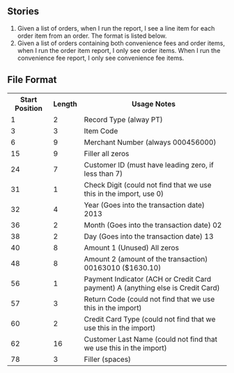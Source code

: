 **Stories**
----------------------------------

1. Given a list of orders, when I run the report, I see a line item for each order item from an order. The format is listed below.
2. Given a list of orders containing both convenience fees and order items, when I run the order item report, I only see order items. When I run the convenience fee report, I only see convenience fee items.

**File Format**
----------------------------------

<table>
<tr><th>Start Position</th><th>Length</th><th>Usage	Notes</th></tr>
<tr><td>1</td><td>2</td><td>Record Type (alway PT)</td></tr>
<tr><td>3</td><td>3</td><td>Item Code</td></tr>
<tr><td>6</td><td>9</td><td>Merchant Number (always 000456000)</td></tr>
<tr><td>15</td><td>9</td><td>Filler	all zeros</td></tr>
<tr><td>24</td><td>7</td><td>Customer ID (must have leading zero, if less than 7)</td></tr>
<tr><td>31</td><td>1</td><td>Check Digit (could not find that we use this in the import, use 0)</td></tr>
<tr><td>32</td><td>4</td><td>Year  (Goes into the transaction date)	2013</td></tr>
<tr><td>36</td><td>2</td><td>Month (Goes into the transaction date)	02</td></tr>
<tr><td>38</td><td>2</td><td>Day (Goes into the transaction date)	13</td></tr>
<tr><td>40</td><td>8</td><td>Amount 1 (Unused)	All zeros</td></tr>
<tr><td>48</td><td>8</td><td>Amount 2 (amount of the transaction)	00163010 ($1630.10)</td></tr>
<tr><td>56</td><td>1</td><td>Payment Indicator (ACH or Credit Card payment)	A (anything else is Credit Card)</td></tr>
<tr><td>57</td><td>3</td><td>Return Code (could not find that we use this in the import)</td></tr>
<tr><td>60</td><td>2</td><td>Credit Card Type (could not find that we use this in the import)</td></tr>
<tr><td>62</td><td>16</td><td>Customer Last Name (could not find that we use this in the import)</td></tr>
<tr><td>78</td><td>3</td><td>Filler (spaces)</td></tr>
</table>

